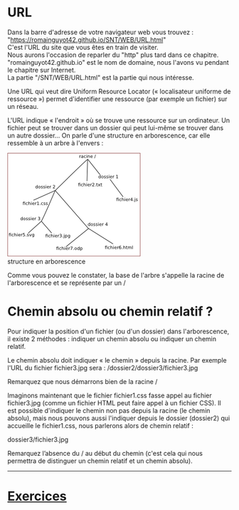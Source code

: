 
# URL

Dans la barre d'adresse de votre navigateur web vous trouvez :  
"https://romainguyot42.github.io/SNT/WEB/URL.html"  
C'est l'URL du site que vous êtes en train de visiter.  
Nous aurons l'occasion de reparler du "http" plus tard dans ce chapitre.   
"romainguyot42.github.io" est le nom de domaine, nous l'avons vu pendant le chapitre sur Internet.   
La partie "/SNT/WEB/URL.html" est la partie qui nous intéresse.   

Une URL qui veut dire Uniform Resource Locator (« localisateur uniforme de ressource ») permet d'identifier une ressource (par exemple un fichier) sur un réseau.

L'URL indique « l'endroit » où se trouve une ressource sur un ordinateur. Un fichier peut se trouver dans un dossier qui peut lui-même se trouver dans un autre dossier... On parle d'une structure en arborescence, car elle ressemble à un arbre à l'envers :

![URL photo](./url.png)  
structure en arborescence
  
Comme vous pouvez le constater, la base de l'arbre s'appelle la racine de l'arborescence et se représente par un /
  
# Chemin absolu ou chemin relatif ?
  
Pour indiquer la position d'un fichier (ou d'un dossier) dans l'arborescence, il existe 2 méthodes : indiquer un chemin absolu ou indiquer un chemin relatif.  
  
Le chemin absolu doit indiquer « le chemin » depuis la racine. Par exemple l'URL du fichier fichier3.jpg sera : /dossier2/dossier3/fichier3.jpg  
  
Remarquez que nous démarrons bien de la racine /
  
Imaginons maintenant que le fichier fichier1.css fasse appel au fichier fichier3.jpg (comme un fichier HTML peut faire appel à un fichier CSS). Il est possible d'indiquer le chemin non pas depuis la racine (le chemin absolu), mais nous pouvons aussi l'indiquer depuis le dossier (dossier2) qui accueille le fichier1.css, nous parlerons alors de chemin relatif :  
  
dossier3/fichier3.jpg
  
Remarquez l’absence du / au début du chemin (c'est cela qui nous permettra de distinguer un chemin relatif et un chemin absolu).  
  
  
---
  
# [Exercices](https://forms.gle/KBHieM7VmRKu5Xep7)

